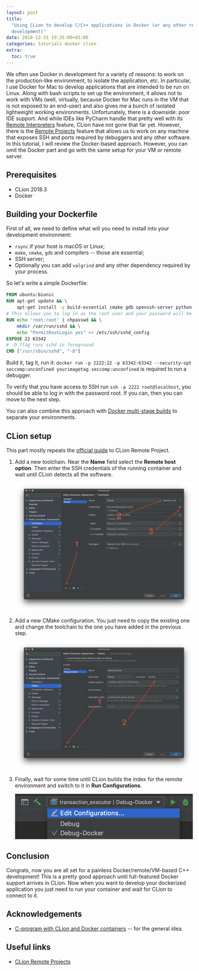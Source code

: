```yaml
---
layout: post
title:
  "Using CLion to develop C/C++ applications in Docker (or any other remote
  development)"
date: 2018-12-31 19:35:00+03:00
categories: tutorials docker clion
extra:
  toc: true
---
```


We often use Docker in development for a variety of reasons: to work on the
production-like environment, to isolate the application, etc. In particular, I
use Docker for Mac to develop applications that are intended to be run on Linux.
Along with bash scripts to set up the environment, it allows not to work with
VMs (well, virtually, because Docker for Mac runs in the VM that is not exposed
to an end-user) and also gives me a bunch of isolated lightweight working
environments. Unfortunately, there is a downside: poor IDE support. And while
IDEs like PyCharm handle that pretty well with its [Remote Interpreters][1]
feature, CLion have not gone that far yet. However, there is the [Remote
Projects][2] feature that allows us to work on any machine that exposes SSH and
ports required by debuggers and any other software. In this tutorial, I will
review the Docker-based approach. However, you can omit the Docker part and go
with the same setup for your VM or remote server.

## Prerequisites

- CLion 2018.3
- Docker

## Building your Dockerfile

First of all, we need to define what will you need to install into your
development environment:

- `rsync` if your host is macOS or Linux;
- `make`, `cmake`, `gdb` and compilers -- those are essential;
- SSH server;
- Optionally you can add `valgrind` and any other dependency required by your
  process.

So let's write a simple Dockerfile:

```dockerfile
FROM ubuntu:bionic
RUN apt-get update && \
    apt-get install -y build-essential cmake gdb openssh-server python
# This allows you to log in as the root user and your password will be `root`
RUN echo 'root:root' | chpasswd && \
    mkdir /var/run/sshd && \
    echo "PermitRootLogin yes" >> /etc/ssh/sshd_config
EXPOSE 22 63342
# -D flag runs sshd in foreground
CMD ["/usr/sbin/sshd", "-D"]
```

Build it, tag it, run it:
`docker run -p 2222:22 -p 63342:63342 --security-opt seccomp:unconfined yourimagetag`.
`seccomp:unconfined` is required to run a debugger.

To verify that you have access to SSH run `ssh -p 2222 root@localhost`, you
should be able to log in with the password root. If you can, then you can move
to the next step.

You can also combine this approach with [Docker multi-stage builds][4] to
separate your environments.

## CLion setup

This part mostly repeats the [official guide][2] to CLion Remote Project.

1. Add a new toolchain. Near the **Name** field select the **Remote host
   option**. Then enter the SSH credentials of the running container and wait
   until CLion detects all the software.

   ![CLion remote toolchain setup][image-1]

1. Add a new CMake configuration. You just need to copy the existing one and
   change the toolchain to the one you have added in the previous step.

   ![CLion custom toolchain configuration][image-2]

1. Finally, wait for some time until CLion builds the index for the remote
   environment and switch to it in **Run Configurations**.

   ![Selecting the appropriate run configration][image-4]

## Conclusion

Congrats, now you are all set for a painless Docker/remote/VM-based C++
development! This is a pretty good approach until full-featured Docker support
arrives in CLion. Now when you want to develop your dockerized application you
just need to run your container and wait for CLion to connect to it.

## Acknowledgements

- [C-program with CLion and Docker containers][3] -- for the general idea.

## Useful links

- [CLion Remote Projects][2]

[1]:
  https://www.jetbrains.com/help/pycharm/using-docker-as-a-remote-interpreter.html
[2]: https://www.jetbrains.com/help/clion/remote-projects-support.html
[3]: http://ebagdasa.me/2017-01-20/docker-clion-debugging/
[4]: https://docs.docker.com/develop/develop-images/multistage-build/
[image-1]: /assets/2018-12-31-clion-and-docker-image-1.png
[image-2]: /assets/2018-12-31-clion-and-docker-image-2.png
[image-4]: /assets/2018-12-31-clion-and-docker-image-4.png
